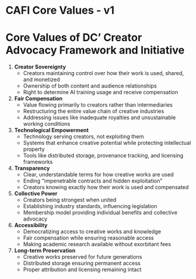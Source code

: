 # CAFI Core Values - v1

# Core Values of DC’ Creator Advocacy Framework and Initiative

1. **Creator Sovereignty**
    - Creators maintaining control over how their work is used, shared, and monetized
    - Ownership of both content and audience relationships
    - Right to determine AI training usage and receive compensation
2. **Fair Compensation**
    - Value flowing primarily to creators rather than intermediaries
    - Restructuring the entire value chain of creative industries
    - Addressing issues like inadequate royalties and unsustainable working conditions
3. **Technological Empowerment**
    - Technology serving creators, not exploiting them
    - Systems that enhance creative potential while protecting intellectual property
    - Tools like distributed storage, provenance tracking, and licensing frameworks
4. **Transparency**
    - Clear, understandable terms for how creative works are used
    - Ending "impenetrable contracts and hidden exploitation"
    - Creators knowing exactly how their work is used and compensated
5. **Collective Power**
    - Creators being strongest when united
    - Establishing industry standards, influencing legislation
    - Membership model providing individual benefits and collective advocacy
6. **Accessibility**
    - Democratizing access to creative works and knowledge
    - Fair compensation while ensuring reasonable access
    - Making academic research available without exorbitant fees
7. **Long-term Preservation**
    - Creative works preserved for future generations
    - Distributed storage ensuring permanent access
    - Proper attribution and licensing remaining intact